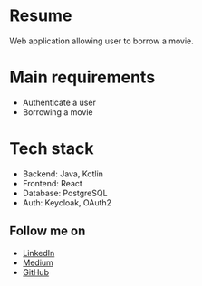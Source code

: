 # Resume
Web application allowing user to borrow a movie.

# Main requirements
- Authenticate a user 
- Borrowing a movie

# Tech stack
- Backend: Java, Kotlin
- Frontend: React
- Database: PostgreSQL
- Auth: Keycloak, OAuth2

## Follow me on 
- [LinkedIn](https://www.linkedin.com/in/alex-sieyadjeu)
- [Medium](https://www.stackalbrains.com)
- [GitHub](https://https://github.com/alexlionnel)